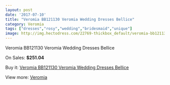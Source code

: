 ```yaml
---
layout: post
date: '2017-07-10'
title: "Veromia BB121130 Veromia Wedding Dresses Bellice"
category: Veromia
tags: ["dresses","rosy","wedding","bridesmaid","unique"]
image: http://img.hectodress.com/22769-thickbox_default/veromia-bb121130-veromia-wedding-dresses-bellice.jpg
---
```

Veromia BB121130 Veromia Wedding Dresses Bellice

On Sales: **$251.04**
<a href="https://www.hectodress.com/veromia/10601-veromia-bb121130-veromia-wedding-dresses-bellice.html"><amp-img layout="responsive" width="600" height="600" src="//img.hectodress.com/22769-thickbox_default/veromia-bb121130-veromia-wedding-dresses-bellice.jpg" alt="Veromia BB121130 Veromia Wedding Dresses Bellice 0" /></a>
<a href="https://www.hectodress.com/veromia/10601-veromia-bb121130-veromia-wedding-dresses-bellice.html"><amp-img layout="responsive" width="600" height="600" src="//img.hectodress.com/22772-thickbox_default/veromia-bb121130-veromia-wedding-dresses-bellice.jpg" alt="Veromia BB121130 Veromia Wedding Dresses Bellice 1" /></a>
<a href="https://www.hectodress.com/veromia/10601-veromia-bb121130-veromia-wedding-dresses-bellice.html"><amp-img layout="responsive" width="600" height="600" src="//img.hectodress.com/22771-thickbox_default/veromia-bb121130-veromia-wedding-dresses-bellice.jpg" alt="Veromia BB121130 Veromia Wedding Dresses Bellice 2" /></a>
<a href="https://www.hectodress.com/veromia/10601-veromia-bb121130-veromia-wedding-dresses-bellice.html"><amp-img layout="responsive" width="600" height="600" src="//img.hectodress.com/22770-thickbox_default/veromia-bb121130-veromia-wedding-dresses-bellice.jpg" alt="Veromia BB121130 Veromia Wedding Dresses Bellice 3" /></a>

Buy it: [Veromia BB121130 Veromia Wedding Dresses Bellice](https://www.hectodress.com/veromia/10601-veromia-bb121130-veromia-wedding-dresses-bellice.html "Veromia BB121130 Veromia Wedding Dresses Bellice")

View more: [Veromia](https://www.hectodress.com/171-veromia "Veromia")